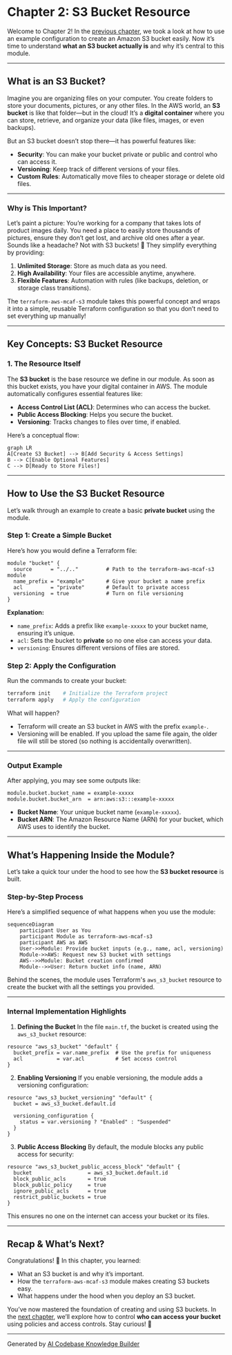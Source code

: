 # Chapter 2: S3 Bucket Resource

Welcome to Chapter 2! In the [previous chapter](01_example_usage_.md), we took a look at how to use an example configuration to create an Amazon S3 bucket easily. Now it’s time to understand **what an S3 bucket actually is** and why it’s central to this module.

---

## What is an S3 Bucket?

Imagine you are organizing files on your computer. You create folders to store your documents, pictures, or any other files. In the AWS world, an **S3 bucket** is like that folder—but in the cloud! It’s a **digital container** where you can store, retrieve, and organize your data (like files, images, or even backups).

But an S3 bucket doesn’t stop there—it has powerful features like:
- **Security**: You can make your bucket private or public and control who can access it.
- **Versioning**: Keep track of different versions of your files.
- **Custom Rules**: Automatically move files to cheaper storage or delete old files.

---

### Why is This Important?

Let’s paint a picture:
You’re working for a company that takes lots of product images daily. You need a place to easily store thousands of pictures, ensure they don’t get lost, and archive old ones after a year. Sounds like a headache? Not with S3 buckets! 🙌 They simplify everything by providing:
1. **Unlimited Storage**: Store as much data as you need.
2. **High Availability**: Your files are accessible anytime, anywhere.
3. **Flexible Features**: Automation with rules (like backups, deletion, or storage class transitions).

The `terraform-aws-mcaf-s3` module takes this powerful concept and wraps it into a simple, reusable Terraform configuration so that you don’t need to set everything up manually!

---

## Key Concepts: S3 Bucket Resource

### 1. The Resource Itself
The **S3 bucket** is the base resource we define in our module. As soon as this bucket exists, you have your digital container in AWS. The module automatically configures essential features like:
- **Access Control List (ACL)**: Determines who can access the bucket.
- **Public Access Blocking**: Helps you secure the bucket.
- **Versioning**: Tracks changes to files over time, if enabled.

Here’s a conceptual flow:
```mermaid
graph LR
A[Create S3 Bucket] --> B[Add Security & Access Settings]
B --> C[Enable Optional Features]
C --> D[Ready to Store Files!]
```

---

## How to Use the S3 Bucket Resource

Let’s walk through an example to create a basic **private bucket** using the module.

### Step 1: Create a Simple Bucket

Here’s how you would define a Terraform file:

```hcl
module "bucket" {
  source      = "../.."         # Path to the terraform-aws-mcaf-s3 module
  name_prefix = "example"       # Give your bucket a name prefix
  acl         = "private"       # Default to private access
  versioning  = true            # Turn on file versioning
}
```

**Explanation:**
- `name_prefix`: Adds a prefix like `example-xxxxx` to your bucket name, ensuring it’s unique.
- `acl`: Sets the bucket to **private** so no one else can access your data.
- `versioning`: Ensures different versions of files are stored.

### Step 2: Apply the Configuration

Run the commands to create your bucket:
```bash
terraform init    # Initialize the Terraform project
terraform apply   # Apply the configuration
```

What will happen?
- Terraform will create an S3 bucket in AWS with the prefix `example-`.
- Versioning will be enabled. If you upload the same file again, the older file will still be stored (so nothing is accidentally overwritten).

---

### Output Example

After applying, you may see some outputs like:
```plaintext
module.bucket.bucket_name = example-xxxxx
module.bucket.bucket_arn  = arn:aws:s3:::example-xxxxx
```

- **Bucket Name**: Your unique bucket name (`example-xxxxx`).
- **Bucket ARN**: The Amazon Resource Name (ARN) for your bucket, which AWS uses to identify the bucket.

---

## What’s Happening Inside the Module?

Let’s take a quick tour under the hood to see how the **S3 bucket resource** is built.

### Step-by-Step Process

Here’s a simplified sequence of what happens when you use the module:

```mermaid
sequenceDiagram
    participant User as You
    participant Module as terraform-aws-mcaf-s3
    participant AWS as AWS
    User->>Module: Provide bucket inputs (e.g., name, acl, versioning)
    Module->>AWS: Request new S3 bucket with settings
    AWS-->>Module: Bucket creation confirmed
    Module-->>User: Return bucket info (name, ARN)
```

Behind the scenes, the module uses Terraform's `aws_s3_bucket` resource to create the bucket with all the settings you provided.

---

### Internal Implementation Highlights

1. **Defining the Bucket**
In the file `main.tf`, the bucket is created using the `aws_s3_bucket` resource:
```hcl
resource "aws_s3_bucket" "default" {
  bucket_prefix = var.name_prefix  # Use the prefix for uniqueness
  acl           = var.acl          # Set access control
}
```

2. **Enabling Versioning**
If you enable versioning, the module adds a versioning configuration:
```hcl
resource "aws_s3_bucket_versioning" "default" {
  bucket = aws_s3_bucket.default.id

  versioning_configuration {
    status = var.versioning ? "Enabled" : "Suspended"
  }
}
```

3. **Public Access Blocking**
By default, the module blocks any public access for security:
```hcl
resource "aws_s3_bucket_public_access_block" "default" {
  bucket                  = aws_s3_bucket.default.id
  block_public_acls       = true
  block_public_policy     = true
  ignore_public_acls      = true
  restrict_public_buckets = true
}
```

This ensures no one on the internet can access your bucket or its files.

---

## Recap & What’s Next?

Congratulations! 🎉 In this chapter, you learned:
- What an S3 bucket is and why it’s important.
- How the `terraform-aws-mcaf-s3` module makes creating S3 buckets easy.
- What happens under the hood when you deploy an S3 bucket.

You’ve now mastered the foundation of creating and using S3 buckets. In the [next chapter](03_bucket_policy___access_control_.md), we’ll explore how to control **who can access your bucket** using policies and access controls. Stay curious! 🌟

---

Generated by [AI Codebase Knowledge Builder](https://github.com/The-Pocket/Tutorial-Codebase-Knowledge)
